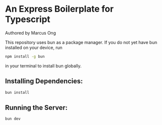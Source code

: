 # An Express Boilerplate for Typescript
Authored by Marcus Ong

This repository uses bun as a package manager.
If you do not yet have bun installed on your device, run
```bash
npm install -g bun
```
in your terminal to install bun globally.

## Installing Dependencies:
```bash
bun install
```

## Running the Server:
```bash
bun dev
```
